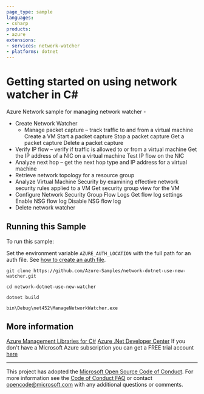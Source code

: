 ```yaml
---
page_type: sample
languages:
- csharp
products:
- azure
extensions:
- services: network-watcher
- platforms: dotnet
---
```


# Getting started on using network watcher in C# #

 Azure Network sample for managing network watcher -
  - Create Network Watcher
	- Manage packet capture – track traffic to and from a virtual machine
   	Create a VM
      Start a packet capture
      Stop a packet capture
      Get a packet capture
      Delete a packet capture
  - Verify IP flow – verify if traffic is allowed to or from a virtual machine
      Get the IP address of a NIC on a virtual machine
      Test IP flow on the NIC
  - Analyze next hop – get the next hop type and IP address for a virtual machine
  - Retrieve network topology for a resource group
  - Analyze Virtual Machine Security by examining effective network security rules applied to a VM
      Get security group view for the VM
  - Configure Network Security Group Flow Logs
      Get flow log settings
      Enable NSG flow log
      Disable NSG flow log
  - Delete network watcher


## Running this Sample ##

To run this sample:

Set the environment variable `AZURE_AUTH_LOCATION` with the full path for an auth file. See [how to create an auth file](https://github.com/Azure/azure-libraries-for-net/blob/master/AUTH.md).

    git clone https://github.com/Azure-Samples/network-dotnet-use-new-watcher.git

    cd network-dotnet-use-new-watcher

    dotnet build

    bin\Debug\net452\ManageNetworkWatcher.exe

## More information ##

[Azure Management Libraries for C#](https://github.com/Azure/azure-sdk-for-net/tree/Fluent)
[Azure .Net Developer Center](https://azure.microsoft.com/en-us/develop/net/)
If you don't have a Microsoft Azure subscription you can get a FREE trial account [here](http://go.microsoft.com/fwlink/?LinkId=330212)

---

This project has adopted the [Microsoft Open Source Code of Conduct](https://opensource.microsoft.com/codeofconduct/). For more information see the [Code of Conduct FAQ](https://opensource.microsoft.com/codeofconduct/faq/) or contact [opencode@microsoft.com](mailto:opencode@microsoft.com) with any additional questions or comments.
